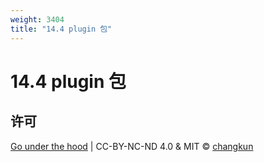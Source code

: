 ```yaml
---
weight: 3404
title: "14.4 plugin 包"
---
```


# 14.4 plugin 包

## 许可

[Go under the hood](https://github.com/changkun/go-under-the-hood) | CC-BY-NC-ND 4.0 & MIT &copy; [changkun](https://changkun.de)